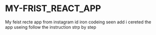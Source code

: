 # MY-FRIST_REACT_APP
My feist recte app from instagram id iron codeing seen add i cereted the app useing follow the instruction strp by step







